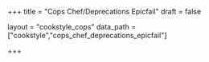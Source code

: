 +++
title = "Cops Chef/Deprecations Epicfail"
draft = false

layout = "cookstyle_cops"
data_path = ["cookstyle","cops_chef_deprecations_epicfail"]

+++

<!-- The content of this page is automatically generated from the
cops_chef_deprecations_epicfail.yml file in github.com/chef/cookstyle/docs-chef-io/data/cookstyle. -->
